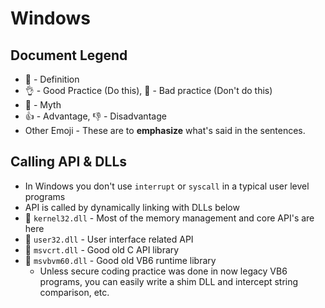# Windows

## Document Legend
* 🔵 - Definition
* 👌 - Good Practice (Do this), 🔴 - Bad practice (Don't do this)
* 👻 - Myth
* 👍 - Advantage, 👎 - Disadvantage
* Other Emoji - These are to **emphasize** what's said in the sentences.


## Calling API & DLLs
* In Windows you don't use `interrupt` or `syscall` in a typical user level programs
* API is called by dynamically linking with DLLs below
* 🔵 `kernel32.dll` - Most of the memory management and core API's are here
* 🔵 `user32.dll` - User interface related API
* 🔵 `msvcrt.dll` - Good old C API library
* 🔵 `msvbvm60.dll` - Good old VB6 runtime library
  * Unless secure coding practice was done in now legacy VB6 programs, you can easily write a shim DLL and intercept string comparison, etc.
